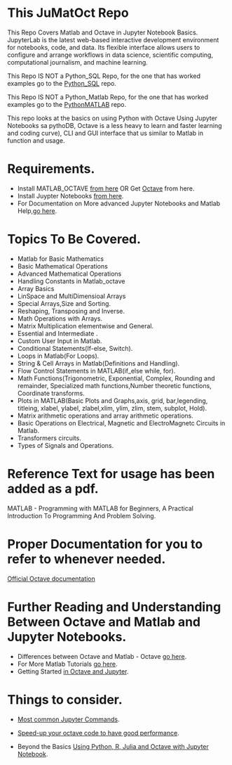 #   This JuMatOct Repo 

This Repo Covers Matlab and Octave in Jupyter Notebook Basics.
JupyterLab is the latest web-based interactive development environment for notebooks, code, and data. Its flexible interface allows users to configure and arrange workflows in data science, scientific computing, computational journalism, and machine learning.

This Repo IS NOT a Python_SQL Repo, for the one that has worked examples go to the [Python_SQL](https://github.com/josephkb87/PySQLDB) repo.

This Repo IS NOT a Python_Matlab Repo, for the one that has worked examples go to the [PythonMATLAB](https://github.com/josephkb87/Matlab_Octave) repo.

This repo looks at the basics on using Python with Octave Using Jupyter Notebooks sa pythoDB,
Octave is a less heavy to learn and faster learning and coding curve), CLI and GUI interface that us similar to Matlab in function and usage.


#   Requirements.

* Install MATLAB_OCTAVE [from here](https://www.gnu.org/software/octave/download) OR Get [Octave](http://www.octave.org) from here.
* Install Juypter Notebooks [from here](https://jupyter.org/install).
* For Documentation on More advanced Jupyter Notebooks and Matlab Help,[go here](https://docs.jupyter.org/en/latest/).

#   Topics To Be Covered.
*   Matlab for Basic Mathematics
*   Basic Mathematical Operations 
*   Advanced Mathematical Operations 
*   Handling Constants in Matlab_octave
*   Array Basics
*   LinSpace and MultiDimensioal Arrays
*   Special Arrays,Size and Sorting.
*   Reshaping, Transposing and Inverse.
*   Math Operations with Arrays.
*   Matrix Multiplication elementwise and General.
*   Essential and Intermediate .
*   Custom User Input in Matlab.
*   Conditional Statements(If-else, Switch).
*   Loops in Matlab(For Loops).
*   String & Cell Arrays in Matlab(Definitions and Handling).
 *  Flow Control Statements in MATLAB(if_else while, for).
 *  Math Functions(Trigonometric, Exponential, Complex, Rounding and remainder, Specialized math functions,Number theoretic functions, Coordinate transforms.
 *  Plots in MATLAB(Basic Plots and Graphs,axis, grid, bar,legending, titleing, xlabel, ylabel, zlabel,xlim, ylim, zlim, stem, subplot, Hold).
 *  Matrix arithmetic operations and array arithmetic operations.  
 *  Basic Operations on Electrical, Magnetic and ElectroMagnetc Circuits in Matlab.
 *  Transformers circuits.
 *  Types of Signals and Operations.

#   Reference Text for usage has been added as a pdf.

MATLAB - Programming with MATLAB for Beginners, A Practical Introduction To Programming And Problem Solving.

#   Proper Documentation for you to refer to whenever needed.
[Official Octave documentation](https://octave.org/octave.pdf)

#   Further Reading and Understanding Between Octave and Matlab and Jupyter Notebooks.
* Differences between Octave and Matlab - Octave [go here](https://wiki.octave.org/Differences_between_Octave_and_Matlab).
* For More Matlab Tutorials [go here](https://www.tutorialspoint.com/matlab/matlab_gnu_octave.htm).
* Getting Started [in Octave and Jupyter](https://alphonse.github.io/archive/chem370-s2020/lab-manual/appendix-1-getting-started-in-octave-and-jupyter-lab.html).

#   Things to consider.
* [Most common Jupyter Commands](https://am111.readthedocs.io/en/latest/jmatlab_use.html).
* [Speed-up your octave code to have good performance](https://wiki.octave.org/Performance#Vectorization).

* Beyond the Basics [Using Python, R, Julia and Octave with Jupyter Notebook](https://datascience-enthusiast.com/Miscellaneous/Jupyter_R_Python_Julia_Octave.html).
